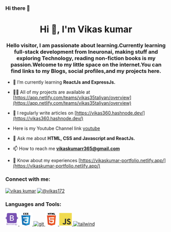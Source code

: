 ### Hi there 👋

<h1 align="center">Hi 👋, I'm Vikas kumar</h1>
<h3 align="center">Hello visitor, I am passionate about learning.Currently learning full-stack development from Ineuronai, making stuff and exploring Technology, reading non-fiction books is my passion.Welcome to my little space on the internet.You can find links to my Blogs, social profiles,and my projects here.</h3>

- 🌱 I’m currently learning **ReactJs and ExpressJs.**

- 👨‍💻 All of my projects are available at [https://app.netlify.com/teams/vikas35taliyan/overview](https://app.netlify.com/teams/vikas35taliyan/overview)

- 📝 I regularly write articles on [https://vikas360.hashnode.dev/](https://vikas360.hashnode.dev/)

- Here is my Youtube Channel link [youtube](https://www.youtube.com/channel/UCgZp6YF9RHE9bFzoHBqKV2Q)

- 💬 Ask me about **HTML, CSS and Javascript and ReactJs.**

- 📫 How to reach me **vikaskumarr365@gmail.com**

- 📄 Know about my experiences [https://vikaskumar-portfolio.netlify.app/](https://vikaskumar-portfolio.netlify.app/)

<h3 align="left">Connect with me:</h3>
<p align="left">
<a href="https://linkedin.com/in/vikas kumar" target="blank"><img align="center" src="https://raw.githubusercontent.com/rahuldkjain/github-profile-readme-generator/master/src/images/icons/Social/linked-in-alt.svg" alt="vikas kumar" height="30" width="40" /></a>
<a href="https://hashnode.com/@vikas172" target="blank"><img align="center" src="https://raw.githubusercontent.com/rahuldkjain/github-profile-readme-generator/master/src/images/icons/Social/hashnode.svg" alt="@vikas172" height="30" width="40" /></a>
</p>

<h3 align="left">Languages and Tools:</h3>
<p align="left"> <a href="https://getbootstrap.com" target="_blank" rel="noreferrer"> <img src="https://raw.githubusercontent.com/devicons/devicon/master/icons/bootstrap/bootstrap-plain-wordmark.svg" alt="bootstrap" width="40" height="40"/> </a> <a href="https://www.w3schools.com/css/" target="_blank" rel="noreferrer"> <img src="https://raw.githubusercontent.com/devicons/devicon/master/icons/css3/css3-original-wordmark.svg" alt="css3" width="40" height="40"/> </a> <a href="https://git-scm.com/" target="_blank" rel="noreferrer"> <img src="https://www.vectorlogo.zone/logos/git-scm/git-scm-icon.svg" alt="git" width="40" height="40"/> </a> <a href="https://www.w3.org/html/" target="_blank" rel="noreferrer"> <img src="https://raw.githubusercontent.com/devicons/devicon/master/icons/html5/html5-original-wordmark.svg" alt="html5" width="40" height="40"/> </a> <a href="https://developer.mozilla.org/en-US/docs/Web/JavaScript" target="_blank" rel="noreferrer"> <img src="https://raw.githubusercontent.com/devicons/devicon/master/icons/javascript/javascript-original.svg" alt="javascript" width="40" height="40"/> </a> <a href="https://tailwindcss.com/" target="_blank" rel="noreferrer"> <img src="https://www.vectorlogo.zone/logos/tailwindcss/tailwindcss-icon.svg" alt="tailwind" width="40" height="40"/> </a> </p>
